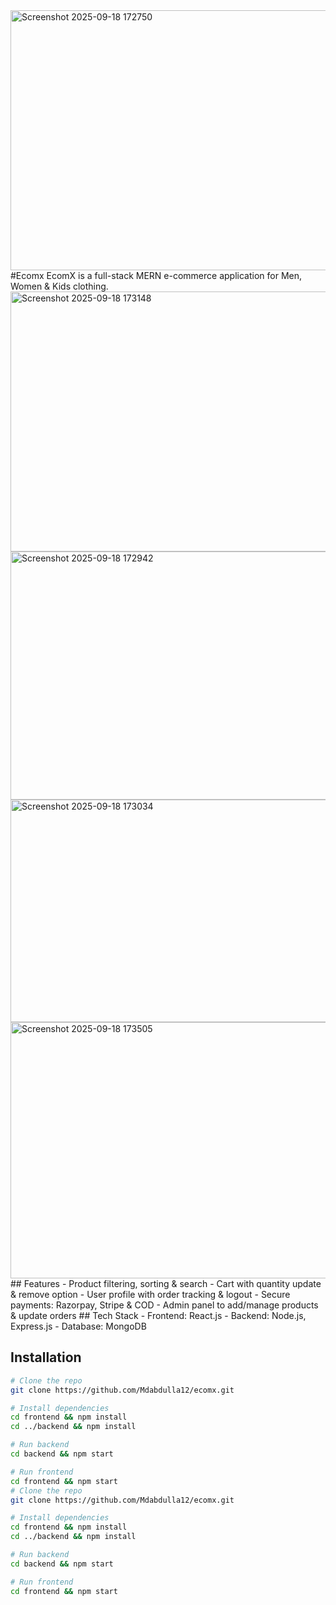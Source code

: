 
<img width="944" height="416" alt="Screenshot 2025-09-18 172750" src="https://github.com/user-attachments/assets/0d05cdbb-e366-4d52-aafb-b0d316c67279" />
#Ecomx
EcomX is a full-stack MERN e-commerce application for Men, Women & Kids clothing.  

<img width="902" height="416" alt="Screenshot 2025-09-18 173148" src="https://github.com/user-attachments/assets/43f5d9f6-3560-48db-9987-9e500aa52d66" />
<img width="740" height="397" alt="Screenshot 2025-09-18 172942" src="https://github.com/user-attachments/assets/aedd1cb0-2c98-4767-8c4f-96eb5d8e1942" />
<img width="894" height="356" alt="Screenshot 2025-09-18 173034" src="https://github.com/user-attachments/assets/d3cee617-cf88-470a-a6e9-3c90b1e63c88" />
<img width="918" height="410" alt="Screenshot 2025-09-18 173505" src="https://github.com/user-attachments/assets/71a5e67e-44c0-4abe-8234-ec0545018db8" />
## Features
- Product filtering, sorting & search
- Cart with quantity update & remove option
- User profile with order tracking & logout
- Secure payments: Razorpay, Stripe & COD
- Admin panel to add/manage products & update orders
## Tech Stack
- Frontend: React.js
- Backend: Node.js, Express.js
- Database: MongoDB

## Installation

```bash
# Clone the repo
git clone https://github.com/Mdabdulla12/ecomx.git

# Install dependencies
cd frontend && npm install
cd ../backend && npm install

# Run backend
cd backend && npm start

# Run frontend
cd frontend && npm start        
# Clone the repo
git clone https://github.com/Mdabdulla12/ecomx.git

# Install dependencies
cd frontend && npm install
cd ../backend && npm install

# Run backend
cd backend && npm start

# Run frontend
cd frontend && npm start

